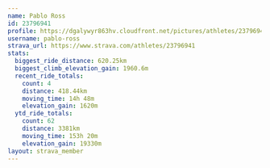 ```yaml
---
name: Pablo Ross
id: 23796941
profile: https://dgalywyr863hv.cloudfront.net/pictures/athletes/23796941/14615399/1/large.jpg
username: pablo-ross
strava_url: https://www.strava.com/athletes/23796941
stats:
  biggest_ride_distance: 620.25km
  biggest_climb_elevation_gain: 1960.6m
  recent_ride_totals:
    count: 4
    distance: 418.44km
    moving_time: 14h 48m
    elevation_gain: 1620m
  ytd_ride_totals:
    count: 62
    distance: 3381km
    moving_time: 153h 20m
    elevation_gain: 19330m
layout: strava_member
--- 
```


